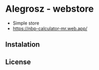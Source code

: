 # Alegrosz - webstore
- Simple store
- https://nbp-calculator-mr.web.app/
## Instalation

## License
